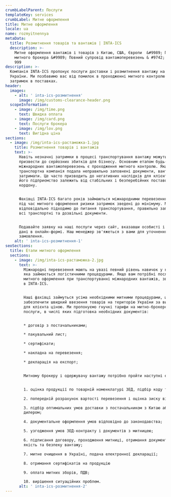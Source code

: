 ```yaml
---
crumbLabelParent: Послуги
templateKey: services
crumbLabel: Митне оформлення
title: Митне оформлення
locale: ua
name: rozmyitnennya
metaData:
  title: Розмитнення товарів та вантажів | INTA-ICS
  description: >-
    Митне оформлення вантажів і товарів з Китаю, США, Європи  &#9989; Послуги
    митного брокера &#9989; Повний супровід вантажоперевезень & #9742; 068 5555
    999
description: >-
  Компанія INTA-ICS пропонує послуги доставки і розмитнення вантажу на території
  України. Ми позбавимо вас від помилок в проходженні митного контролю та
  затримок в поставках.
header:
  images:
    - alt: ' inta-ics-розмитнення'
      image: /img/customs-clearance-header.png
  scopeInformation:
    - image: /img/time.png
      text: Швидка оплата
    - image: /img/card.png
      text: Послуги брокера
    - image: /img/lov.png
      text: Вигідна ціна
sections:
  - image: /img/inta-ics-растаможка-1.jpg
    title: Розмитнення товарів і вантажів
    text: >-
      Навіть незначні затримки в процесі транспортування вантажу можуть
      призвести до серйозних збитків для бізнесу. Основним етапом будь-яких
      міжнародних вантажоперевезень є проходження митного контролю. Якщо
      транспортна компанія подала неправильно заповнені документи, вантаж можуть
      затримати. Це часто призводить до негативних наслідків для клієнта, якщо
      його підприємство залежить від стабільних і безперебійних поставок з-за
      кордону.


      Фахівці INTA-ICS багато років займаються міжнародними перевезеннями, тому
      під час митного оформлення ризики затримок зведені до мінімуму. Ми
      відповідально підходимо до питання транспортування, правильно заповнюємо
      всі транспортні та дозвільні документи.


      Подавайте заявку на наші послуги через сайт, вказавши особисті і контактні
      дані в онлайн-формі. Наш менеджер зв'яжеться з вами для уточнення деталей
      замовлення.
    alt: ' inta-ics-розмитнення-1'
seoSections:
  title: Етапи митного оформлення
  sections:
    - image: /img/inta-ics-растаможка-2.jpg
      text: >-
        Міжнародні перевезення мають на увазі певний рівень навичок у компанії,
        яка займається логістичними процедурами. Якщо вам потрібні послуги
        митного оформлення при транспортуванні міжнародних вантажів, звертайтеся
        в INTA-ICS.


        Наші фахівці займуться усіма необхідними митними процедурами, щоб
        забезпечити швидкий ввезення товарів на територію України за вигідною
        для клієнта ціною. Ми пропонуємо гнучкі тарифи на митно-брокерські
        послуги, в числі яких підготовка необхідних документів:


        * договір з постачальниками;

        * пакувальний лист;

        * сертифікати;

        * накладна на перевезення;

        * декларація на експорт;


        Митному брокеру і одержувачу вантажу потрібно пройти наступні етапи:


        1. оцінка продукції по товарній номенклатурі ЗЕД, підбір коду товару;

        2. попередній розрахунок вартості перевезення і оцінка зиску від угоди;

        3. підбір оптимальних умов доставки з постачальником з Китаю або
        дилером;

        4. документальне оформлення умов відповідно до законодавства;

        5. узгодження умов ЗЕД-контракту і документів з митницею;

        6. підписання договору, проходження митниці, отримання документів про
        якість та безпеку вантажу;

        7. митне очищення в Україні, подача електронної декларації;

        8. отримання сертифікатів на продукцію

        9. оплата митних зборів, ПДВ;

        10. вирішення ситуаційних проблем.
      alt: ' inta-ics-розмитнення-2'
---
```

